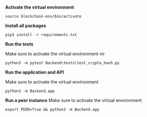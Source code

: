 **Activate the virtual environment**

```
source blockchain-env/bin/activate
```

**Install all packages**
```
pip3 install -r requirements.txt
```

**Run the tests**

Make sure to activate the virtual environment
vir
```
python3 -m pytest Backend\tests\test_crypto_hash.py
```

**Run the application and API**

Make sure to activate the virtual environment

```
python3 -m Backend.app
```

**Run a peer instance**
Make sure to activate the virtual environment

```
export PEER=True && python3 -m Backend.app
```